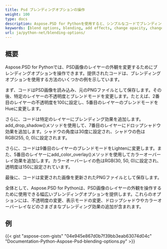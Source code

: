 ```yaml
---
title: Psd ブレンディングオプションの操作
weight: 100
type: docs
description: Aspose.PSD for Pythonを使用すると、シンプルなコードでブレンディングオプションを更新できます。
keywords: [blend options, blending, add effects, change opacity, change color of shadow, add shadow, psd api, python, code sample]
url: ja/python-net/blending-options/
---
```


## **概要**
Aspose.PSD for Pythonでは、PSD画像のレイヤーの外観を変更するためにブレンディングオプションを操作できます。提供されたコードは、ブレンディングオプションを使用する方法のいくつかの例を示しています。

まず、コードはPSD画像を読み込み、元のPNGファイルとして保存します。その後、特定のレイヤーの不透明度とブレンドモードを変更します。たとえば、2番目のレイヤーの不透明度を100に設定し、5番目のレイヤーのブレンドモードをHueに変更します。

さらに、コードは特定のレイヤーにブレンディング効果を追加します。add_drop_shadow()メソッドを使用して、7番目のレイヤーにドロップシャドウ効果を追加します。シャドウの角度は30度に設定され、シャドウの色はRGB(255, 0, 0)に設定されます。

さらに、コードは9番目のレイヤーのブレンドモードをLightenに変更します。また、5番目のレイヤーにadd_color_overlay()メソッドを使用してカラーオーバーレイ効果を追加します。カラーオーバーレイの色はRGB(30, 50, 0)に設定され、透明度は150に設定されています。

最後に、コードは変更された画像を更新されたPNGファイルとして保存します。

全体として、Aspose.PSD for Pythonは、PSD画像のレイヤーの外観を操作するために使用できる幅広いブレンディングオプションを提供します。これらのオプションには、不透明度の変更、表示モードの変更、ドロップシャドウやカラーオーバーレイなどのさまざまなブレンディング効果の追加が含まれます。

## **例**
{{< gist "aspose-com-gists" "04e945e867d0b7f39bb3eab63074d04c" "Documentation-Python-Aspose-Psd-blending-options.py" >}}
